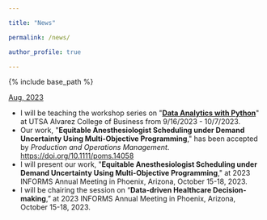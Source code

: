 ```yaml
---

title: "News"

permalink: /news/

author_profile: true

---
```



{% include base_path %}

<ins>Aug, 2023</ins>
- I will be teaching the workshop series on 
"<a href="https://youtube.com/playlist?list=PLwULGI0TbkccvUbA7zRMJlSER76X5O6aE&si=vfJw56FfLjB5Io_U">**Data Analytics with Python**</a>" at UTSA Alvarez College of Business
from 9/16/2023 - 10/7/2023.
- Our work, "**Equitable Anesthesiologist Scheduling under Demand Uncertainty Using Multi-Objective Programming**,"
has been accepted by *Production and Operations Management*. <a href="https://doi.org/10.18280/mmep.0402010">https://doi.org/10.1111/poms.14058 </a>
- I will present our work, "**Equitable Anesthesiologist Scheduling under Demand Uncertainty Using Multi-Objective Programming**,"
at 2023 INFORMS Annual Meeting in Phoenix, Arizona, October 15-18, 2023.
- I will be chairing the session on “**Data-driven Healthcare Decision-making**,”
at 2023 INFORMS Annual Meeting in Phoenix, Arizona, October 15-18, 2023.
